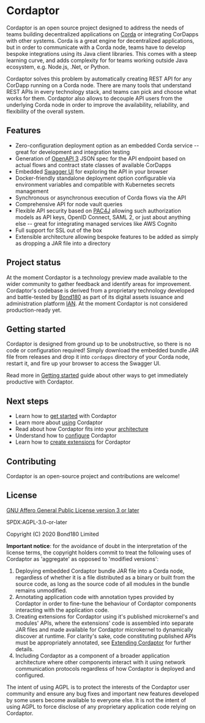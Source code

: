 # Cordaptor

Cordaptor is an open source project designed to address the needs of teams building decentralized applications
on [Corda](https://github.com/corda/corda) or integrating CorDapps with other systems. Corda is a great engine
for decentralized applications, but in order to communicate with a Corda node, teams have to develop bespoke
integrations using its Java client libraries. This comes with a steep learning curve, and adds complexity for
for teams working outside Java ecosystem, e.g. Node.js, .Net, or Python.

Cordaptor solves this problem by automatically creating REST API for any CorDapp running on a Corda node. There are
many tools that understand REST APIs in every technology stack, and teams can pick and choose what works for them.
Cordaptor also allows to decouple API users from the underlying Corda node in order to improve the availability,
reliability, and flexibility of the overall system.

## Features

* Zero-configuration deployment option as an embedded Corda service -- great for development and integration testing
* Generation of [OpenAPI 3](https://github.com/OAI/OpenAPI-Specification) JSON spec for the API endpoint based 
  on actual flows and contract state classes of available CorDapps
* Embedded [Swagger UI](https://swagger.io/tools/swagger-ui/) for exploring the API in your browser
* Docker-friendly standalone deployment option configurable via environment variables and compatible with
  Kubernetes secrets management
* Synchronous or asynchronous execution of Corda flows via the API
* Comprehensive API for node vault queries
* Flexible API security based on [PAC4J](https://www.pac4j.org/) allowing such authorization models as API keys,
  OpenID Connect, SAML 2, or just about anything else -- great for integrating managed services like AWS Cognito
* Full support for SSL out of the box
* Extensible architecture allowing bespoke features to be added as simply as dropping a JAR file into a directory

## Project status

At the moment Cordaptor is a technology preview made available to the wider community to gather feedback and identify
areas for improvement. Cordaptor's codebase is derived from a proprietary technology developed and battle-tested by
[Bond180](http://www.bond180.com) as part of its digital assets issuance and administration platform
[IAN](http://www.bond180.com). At the moment Cordaptor is not considered production-ready yet.

## Getting started

Cordaptor is designed from ground up to be unobstructive, so there is no code or configuration required!
Simply download the embedded bundle JAR file from releases and drop it into `cordapps` 
directory of your Corda node, restart it, and fire up your browser to access the Swagger UI.

Read more in [Getting started](./docs/getting-started.md) guide about other ways to get immediately
productive with Cordaptor.

## Next steps

* Learn how to [get started](./docs/getting-started.md) with Cordaptor
* Learn more about [using](./docs/how-to-use.md) Cordaptor
* Read about how Cordaptor fits into your [architecture](./docs/architecture.md)
* Understand how to [configure](./docs/configuration.md) Cordaptor
* Learn how to [create extensions](./docs/extensions.md) for Cordaptor

## Contributing

Cordaptor is an open-source project and contributions are welcome!

## License

[GNU Affero General Public License version 3 or later](./LICENSE)

SPDX:AGPL-3.0-or-later

Copyright (C) 2020 Bond180 Limited

**Important notice**: for the avoidance of doubt in the interpretation of the license terms,
the copyright holders commit to treat the following uses of Cordaptor as 'aggregate' as opposed to 'modified versions':
1. Deploying embedded Cordaptor bundle JAR file into a Corda node, regardless of whether it is a file
distributed as a binary or built from the source code, as long as the source code of all modules in the bundle
remains unmodified.
2. Annotating application code with annotation types provided by Cordaptor in order to fine-tune the behaviour
of Cordaptor components interacting with the application code.
3. Creating extensions for Cordaptor using it's published microkernel's and modules' APIs, where the
extensions' code is assembled into separate JAR files and made available for Cordaptor microkernel
to dynamically discover at runtime. For clarity's sake, code constituting published APIs must be appropriately
annotated, see [Extending Cordaptor](./docs/extensions.md) for further details.
4. Including Cordaptor as a component of a broader application architecture where other components interact with it
using network communication protocols regardless of how Cordaptor is deployed and configured.

The intent of using AGPL is to protect the interests of the Cordaptor user community and ensure any bug fixes
and important new features developed by some users become available to everyone else. It is not the intent of
using AGPL to force disclose of any proprietary application code relying on Cordaptor.